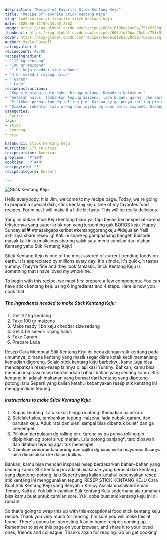 ```yaml
---
description: "Recipe of Favorite Stick Kentang Keju"
title: "Recipe of Favorite Stick Kentang Keju"
slug: 1443-recipe-of-favorite-stick-kentang-keju
date: 2020-06-11T09:34:38.266Z
image: https://img-global.cpcdn.com/recipes/606e1df9bac20cba/751x532cq70/stick-kentang-keju-foto-resep-utama.jpg
thumbnail: https://img-global.cpcdn.com/recipes/606e1df9bac20cba/751x532cq70/stick-kentang-keju-foto-resep-utama.jpg
cover: https://img-global.cpcdn.com/recipes/606e1df9bac20cba/751x532cq70/stick-kentang-keju-foto-resep-utama.jpg
author: Marie Russell
ratingvalue: 4
reviewcount: 42708
recipeingredient:
- "1/2 kg kentang"
- "100 gr maizena"
- "1 bh keju cheddar size sedang"
- "4 bh seledri rajang halus"
- " Garam"
- " Lada"
recipeinstructions:
- "Kupas kentang. Lalu kukus hingga matang. Kemudian haluskan."
- "Setelah halus, tambahkan tepung maizena, lada bubuk, garam, dan parutan keju. Aduk rata dan uleni sampai bisa dibentuk bulat² dan ga menempel."
- "Pilihkan perbulatan dg rolling pin. Karena sy ga punya rolling pin dipipihkan dg botol sirup marjan. Lalu potong panjang², taro dibawah dan ditaburi tepung agar tdk menempel."
- "Diamkan sebentar lalu oreng dan sajika dg saos serta mayones. Sisanya bisa dimasukkan ke dalam kulkas.."
categories:
- Recipe
tags:
- stick
- kentang
- keju

katakunci: stick kentang keju 
nutrition: 177 calories
recipecuisine: American
preptime: "PT10M"
cooktime: "PT44M"
recipeyield: "3"
recipecategory: Dessert

---
```



![Stick Kentang Keju](https://img-global.cpcdn.com/recipes/606e1df9bac20cba/751x532cq70/stick-kentang-keju-foto-resep-utama.jpg)

Hello everybody, it is Jim, welcome to my recipe page. Today, we're going to prepare a special dish, stick kentang keju. One of my favorites food recipes. For mine, I will make it a little bit tasty. This will be really delicious.

Yang ini bukan Stick Keju kentang biasa ya, tapi benar-benar spesial karena teksturnya yang super kriuk dan yang terpenting gak BOROS keju. Happy Sunday all❤️ #masakgapakeribet #kentanggorengkeju #idejualan Yaiii akhirnya share resep lg! Kali ini share yg gampaaaang banget! Episode masak kali ini yzmalicious sharing salah satu menu camilan dari olahan Kentang yaitu Stik Kentang Keju!

Stick Kentang Keju is one of the most favored of current trending foods on earth. It is appreciated by millions every day. It's simple, it's quick, it tastes yummy. They're fine and they look fantastic. Stick Kentang Keju is something that I have loved my whole life.


To begin with this recipe, we must first prepare a few components. You can have stick kentang keju using 6 ingredients and 4 steps. Here is how you cook that.

<!--inarticleads1-->

##### The ingredients needed to make Stick Kentang Keju:

1. Get 1/2 kg kentang
1. Take 100 gr maizena
1. Make ready 1 bh keju cheddar size sedang
1. Get 4 bh seledri rajang halus
1. Take  Garam
1. Prepare  Lada


Resep Cara Membuat Stik Kentang Keju ini beda dengan stik kentang pada umumnya, dimana kentang yang masih segar diiris kotak kecil memanjang kemudian digoreng. Selain stick kentang keju barbekyu, kamu juga bisa mendapatkan resep-resep lainnya di aplikasi Yummy. Bahkan, kamu bisa mencari inspirasi resep berdasarkan bahan-bahan yang sedang kamu. Stik kentang ini adalah makanan yang berasal dari kentang yang dipotong-potong, lalu Seperti yang kalian ketahui kebanyakan resep stik kentang ini menggunakan tepung. 

<!--inarticleads2-->

##### Instructions to make Stick Kentang Keju:

1. Kupas kentang. Lalu kukus hingga matang. Kemudian haluskan.
1. Setelah halus, tambahkan tepung maizena, lada bubuk, garam, dan parutan keju. Aduk rata dan uleni sampai bisa dibentuk bulat² dan ga menempel.
1. Pilihkan perbulatan dg rolling pin. Karena sy ga punya rolling pin dipipihkan dg botol sirup marjan. Lalu potong panjang², taro dibawah dan ditaburi tepung agar tdk menempel.
1. Diamkan sebentar lalu oreng dan sajika dg saos serta mayones. Sisanya bisa dimasukkan ke dalam kulkas..


Bahkan, kamu bisa mencari inspirasi resep berdasarkan bahan-bahan yang sedang kamu. Stik kentang ini adalah makanan yang berasal dari kentang yang dipotong-potong, lalu Seperti yang kalian ketahui kebanyakan resep stik kentang ini menggunakan tepung. RESEP STICK KENTANG KEJU Cara Buat Stik Kentang Keju yang Renyah + Krispy AssalamualaikumTeman Teman, Kali ini. Yuk bikin camilan Stik Kentang Keju sederhana ala rumahan bisa kamu buat untuk camilan sore. Yuk, coba buat stik kentang keju ini di rumah! 

So that's going to wrap this up with this exceptional food stick kentang keju recipe. Thank you very much for reading. I'm sure you will make this at home. There's gonna be interesting food in home recipes coming up. Remember to save this page on your browser, and share it to your loved ones, friends and colleague. Thanks again for reading. Go on get cooking!
